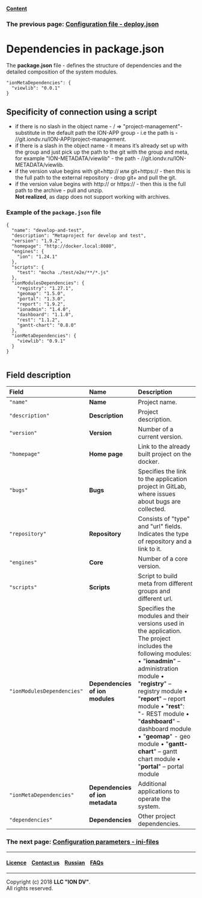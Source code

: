 #### [Content](/docs/en/index.md)

### The previous page: [Configuration file - deploy.json](/docs/en/2_system_description/platform_configuration/deploy.md)

# Dependencies in package.json

The **package.json** file - defines the structure of dependencies and the detailed composition of the system modules.

```
"ionMetaDependencies": { 
  "viewlib": "0.0.1" 
}
```

## Specificity of connection using a script

* if there is no slash in the object name - / => "project-management"- substitute in the default path the ION-APP group - i.e the path is - //git.iondv.ru/ION-APP/project-management.
* if there is a slash in the object name - it means it’s already set up with the group and just pick up the path to the git with the group and meta, for example "ION-METADATA/viewlib" - the path - //git.iondv.ru/ION-METADATA/viewlib.
* if the version value begins with git+http:// или git+https:// - then this is the full path to the external repository - drop git+ and pull the git.
* if the version value begins with http:// or https:// - then this is the full path to the archive - pull and unzip.  
**Not realized**, as dapp does not support working with archives.

### Example of the `package.json` file

```
{
  "name": "develop-and-test",
  "description": "Metaproject for develop and test",
  "version": "1.9.2",
  "homepage": "http://docker.local:8080",
  "engines": {
    "ion": "1.24.1"
  },
  "scripts": {
    "test": "mocha ./test/e2e/**/*.js"
  },
  "ionModulesDependencies": {
    "registry": "1.27.1",
    "geomap": "1.5.0",
    "portal": "1.3.0",
    "report": "1.9.2",
    "ionadmin": "1.4.0",
    "dashboard": "1.1.0",
    "rest": "1.1.2",
    "gantt-chart": "0.8.0"
  },
  "ionMetaDependencies": {
    "viewlib": "0.9.1"
  }
}


```
## Field description

| Field            | Name | Description                                                                                                                                                                                                                                                                                  |
|:----------------|:----------------------|:--------------------------------|
| `"name"`       | **Name**      | Project name.  |
| `"description"`| **Description** | Project description. |
| `"version"`    | **Version**   | Number of a current version. |
| `"homepage"`   | **Home page** | Link to the already built project on the docker. |
|    `"bugs"`     |   **Bugs**           | Specifies the link to the application project in GitLab, where issues about bugs are collected.|
| `"repository"` | **Repository**  | Сonsists of "type" and "url" fields. Indicates the type of repository and a link to it.                                                                                                                                                                                                                  |
| `"engines"`    | **Core**     | Number of a core version. |
| `"scripts"`    | **Scripts**  | Script to build meta from different groups and different url.
| `"ionModulesDependencies"`        | **Dependencies of ion modules**               | Specifies the modules and their versions used in the application. The project includes the following modules: •  "**ionadmin**" – administration module •  "**registry**" – registry module •  "**report**" – report module •  "**rest**": "- REST module •  "**dashboard**" – dashboard module •  "**geomap**" - geo module •  "**gantt-chart**" – gantt chart module •  "**portal**" – portal module                                                                                                                                    |
| `"ionMetaDependencies"`       | **Dependencies of ion metadata**        | Additional applications to operate the system.                                                                                                                                                                                                       |                                                                                                                                                                                                                                                                                                                                                                                              
| `"dependencies"`   | **Dependencies**      |  Other project dependencies.


### The next page: [Configuration parameters - ini-files](/docs/en/2_system_description/platform_configuration/ini_files.md)

--------------------------------------------------------------------------  


 #### [Licence](/LICENSE) &ensp;  [Contact us](https://iondv.com) &ensp;  [Russian](/docs/ru/2_system_description/platform_configuration/package.md)   &ensp; [FAQs](/faqs.md) 
 
 --------------------------------------------------------------------------  

Copyright (c) 2018 **LLC "ION DV"**.  
All rights reserved. 